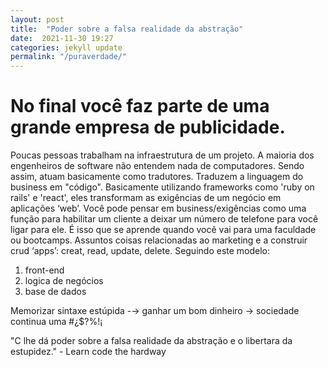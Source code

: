 ```yaml
---
layout: post
title:  "Poder sobre a falsa realidade da abstração"
date:  2021-11-30 19:27
categories: jekyll update
permalink: "/puraverdade/"
---
```

<h1> No final você faz parte de uma grande empresa de publicidade. </h1>

Poucas pessoas trabalham na infraestrutura de um projeto. A maioria dos engenheiros de software não entendem nada de computadores. 
Sendo assim, atuam basicamente como tradutores. Traduzem a linguagem do business em "código". 
Basicamente utilizando frameworks como 'ruby on rails' e 'react',  eles transformam as exigências de um negócio em aplicações ‘web’. 
Você pode pensar em business/exigências como uma função para habilitar um cliente a deixar um número de telefone para você ligar para ele. 
É isso que se aprende quando você vai para uma faculdade ou bootcamps. Assuntos coisas relacionadas ao marketing e a construir crud ‘apps’: creat, read, update, delete. Seguindo este modelo:

<ol>
  <li value="1">front-end</li>
  <li>logica de negócios</li>
  <li>base de dados </li>
</ol>

Memorizar sintaxe estúpida -→ ganhar um bom dinheiro → sociedade continua uma #¿$?%!¡


"C lhe dá poder sobre a falsa realidade da abstração e o libertara da estupidez." - Learn code the hardway
